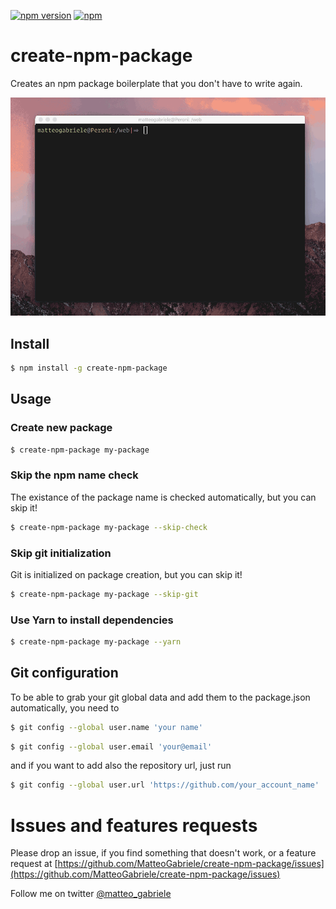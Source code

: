 [![npm version](https://badge.fury.io/js/create-npm-package.svg)](https://badge.fury.io/js/create-npm-package) 
[![npm](https://img.shields.io/npm/dm/create-npm-package.svg)](https://www.npmjs.com/package/create-npm-package)

# create-npm-package

Creates an npm package boilerplate that you don't have to write again.

![alt tag](https://raw.githubusercontent.com/MatteoGabriele/create-npm-package/master/example.gif)


## Install

```bash
$ npm install -g create-npm-package
```

## Usage

### Create new package

```bash
$ create-npm-package my-package
```

### Skip the npm name check

The existance of the package name is checked automatically, but you can skip it!

```bash
$ create-npm-package my-package --skip-check
```

### Skip git initialization 

Git is initialized on package creation, but you can skip it!

```bash
$ create-npm-package my-package --skip-git
```

### Use Yarn to install dependencies

```bash
$ create-npm-package my-package --yarn
```

## Git configuration

To be able to grab your git global data and add them to the package.json automatically, you need to 

```bash
$ git config --global user.name 'your name'
```

```bash
$ git config --global user.email 'your@email'
```

and if you want to add also the repository url, just run 

```bash
$ git config --global user.url 'https://github.com/your_account_name'
```

# Issues and features requests

Please drop an issue, if you find something that doesn't work, or a feature request at [https://github.com/MatteoGabriele/create-npm-package/issues](https://github.com/MatteoGabriele/create-npm-package/issues)

Follow me on twitter [@matteo\_gabriele](https://twitter.com/matteo_gabriele)
